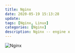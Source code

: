 ```yaml
---
title: Nginx
date: 2020-05-19 15:13:28
update:
tags: [Nginx, Linux]
categories: [Nginx]
description: Nginx -- engine x
---
```


![Nginx](https://github.com/RickyWei/blog/blob/master/source/_posts/Nginx/Nginx.png)